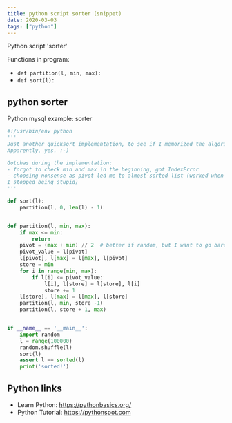 ```yaml
---
title: python script sorter (snippet)
date: 2020-03-03
tags: ["python"]
---
```

Python script 'sorter'

Functions in program: 
* `def partition(l, min, max):`
* `def sort(l):`

## python sorter

Python mysql example: sorter

```python
#!/usr/bin/env python
'''
Just another quicksort implementation, to see if I memorized the algorithmn.
Apparently, yes. :-)

Gotchas during the implementation:
- forgot to check min and max in the beginning, got IndexError
- choosing nonsense as pivot led me to almost-sorted list (worked when
I stopped being stupid)
'''

def sort(l):
    partition(l, 0, len(l) - 1)


def partition(l, min, max):
    if max <= min:
        return
    pivot = (max + min) // 2  # better if random, but I want to go bare
    pivot_value = l[pivot]
    l[pivot], l[max] = l[max], l[pivot]
    store = min
    for i in range(min, max):
        if l[i] <= pivot_value:
            l[i], l[store] = l[store], l[i]
            store += 1
    l[store], l[max] = l[max], l[store]
    partition(l, min, store -1)
    partition(l, store + 1, max)


if __name__ == '__main__':
    import random
    l = range(100000)
    random.shuffle(l)
    sort(l)
    assert l == sorted(l)
    print('sorted!')


```

## Python links

- Learn Python: https://pythonbasics.org/
- Python Tutorial: https://pythonspot.com
